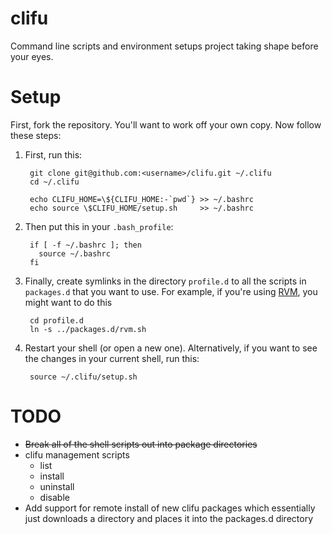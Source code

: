 # clifu
Command line scripts and environment setups project taking shape before your eyes.


# Setup

First, fork the repository. You'll want to work off your own copy. Now follow these steps:

1. First, run this:

        git clone git@github.com:<username>/clifu.git ~/.clifu
        cd ~/.clifu
    
        echo CLIFU_HOME=\${CLIFU_HOME:-`pwd`} >> ~/.bashrc
        echo source \$CLIFU_HOME/setup.sh     >> ~/.bashrc

2. Then put this in your `.bash_profile`:

        if [ -f ~/.bashrc ]; then
          source ~/.bashrc
        fi
    
3. Finally, create symlinks in the directory `profile.d` to all the scripts in 
`packages.d` that you want to use. For example, if you're using [RVM](http://rvm.io),
you might want to do this

        cd profile.d
        ln -s ../packages.d/rvm.sh
    
4. Restart your shell (or open a new one). Alternatively, if you want to see the changes
in your current shell, run this:

        source ~/.clifu/setup.sh

# TODO
  * ~~Break all of the shell scripts out into package directories~~
  * clifu management scripts
    * list
    * install
    * uninstall
    * disable
  * Add support for remote install of new clifu packages which essentially just downloads a directory and places it into the packages.d directory
